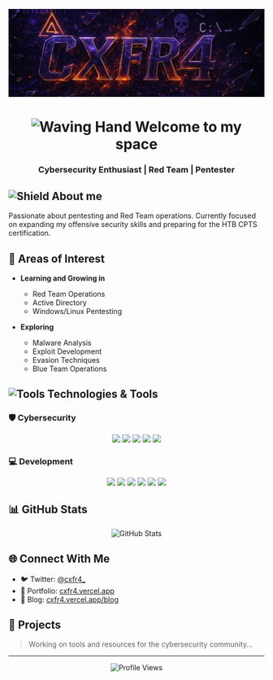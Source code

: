 <p align="center">
  <img src="content/banner.png" alt="Banner Profile">
</p>

<h1 align="center">
  <img src="https://raw.githubusercontent.com/Tarikul-Islam-Anik/Animated-Fluent-Emojis/master/Emojis/Hand%20gestures/Waving%20Hand.png" alt="Waving Hand" width="35" height="35" /> 
  Welcome to my space
</h1>
<h3 align="center">Cybersecurity Enthusiast | Red Team | Pentester</h3>

## <img src="https://raw.githubusercontent.com/Tarikul-Islam-Anik/Animated-Fluent-Emojis/master/Emojis/Objects/Shield.png" alt="Shield" width="25" height="25" /> About me

Passionate about pentesting and Red Team operations. Currently focused on expanding my offensive security skills and preparing for the HTB CPTS certification.

## 🎯 Areas of Interest

- **Learning and Growing in**
  - Red Team Operations
  - Active Directory
  - Windows/Linux Pentesting
  
- **Exploring**
  - Malware Analysis
  - Exploit Development
  - Evasion Techniques
  - Blue Team Operations

## <img src="https://raw.githubusercontent.com/Tarikul-Islam-Anik/Animated-Fluent-Emojis/master/Emojis/Objects/Hammer%20and%20Wrench.png" alt="Tools" width="25" height="25" /> Technologies & Tools

### 🛡️ Cybersecurity
<p align="center">
  <img src="https://img.shields.io/badge/-Kali%20Linux-557C94?style=for-the-badge&logo=kali-linux&logoColor=white"/>
  <img src="https://img.shields.io/badge/-Burp%20Suite-FF6633?style=for-the-badge&logo=burp-suite&logoColor=white"/>
  <img src="https://img.shields.io/badge/-HackTheBox-9FEF00?style=for-the-badge&logo=hackthebox&logoColor=white"/>
  <img src="https://img.shields.io/badge/-Metasploit-E34F26?style=for-the-badge&logo=metasploit&logoColor=white"/>
  <img src="https://img.shields.io/badge/-Nmap-0E83CD?style=for-the-badge&logo=nmap&logoColor=white"/>
</p>

### 💻 Development
<p align="center">
  <img src="https://img.shields.io/badge/-Python-3776AB?style=for-the-badge&logo=python&logoColor=white"/>
  <img src="https://img.shields.io/badge/-Astro-FF5D01?style=for-the-badge&logo=astro&logoColor=white"/>
  <img src="https://img.shields.io/badge/-Next.js-000000?style=for-the-badge&logo=next.js&logoColor=white"/>
  <img src="https://img.shields.io/badge/-Go-00ADD8?style=for-the-badge&logo=go&logoColor=white"/>
  <img src="https://img.shields.io/badge/-Rust-000000?style=for-the-badge&logo=rust&logoColor=white"/>
  <img src="https://img.shields.io/badge/-C++-00599C?style=for-the-badge&logo=c%2B%2B&logoColor=white"/>
</p>

## 📊 GitHub Stats

<p align="center">
  <img src="https://github-readme-stats.vercel.app/api?username=cxfr4x0&show_icons=true&theme=dark" alt="GitHub Stats"/>
</p>

## 🌐 Connect With Me

- 🐦 Twitter: [@cxfr4_](https://twitter.com/cxfr4_)
- 💼 Portfolio: [cxfr4.vercel.app](https://cxfr4.vercel.app)
- 📝 Blog: [cxfr4.vercel.app/blog](https://cxfr4.vercel.app/blog)

## 🚀 Projects

> Working on tools and resources for the cybersecurity community...

---

<p align="center">
  <img src="https://komarev.com/ghpvc/?username=cxfr4x0&style=for-the-badge&color=blue" alt="Profile Views"/>
</p>